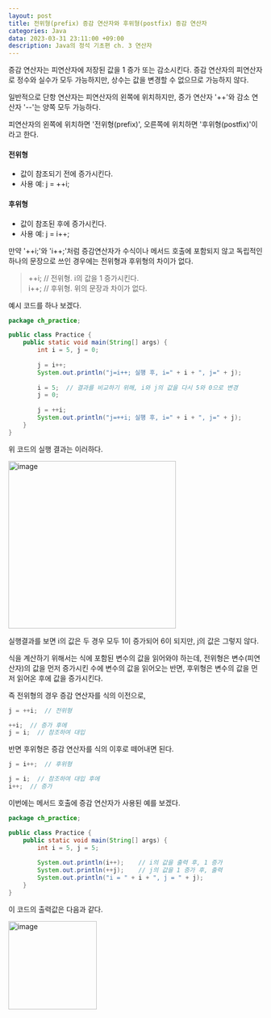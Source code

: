 ```yaml
---
layout: post
title: 전위형(prefix) 증감 연산자와 후위형(postfix) 증감 연산자
categories: Java
data: 2023-03-31 23:11:00 +09:00
description: Java의 정석 기초편 ch. 3 연산자
---
```

증감 연산자는 피연산자에 저장된 값을 1 증가 또는 감소시킨다. 증감 연산자의 피연산자로 정수와 실수가 모두 가능하지만, 상수는 값을 변경할 수 없으므로 가능하지 않다.

일반적으로 단항 연산자는 피연산자의 왼쪽에 위치하지만, 증가 연산자 '++'와 감소 연산자 '--'는 양쪽 모두 가능하다.

피연산자의 왼쪽에 위치하면 '전위형(prefix)', 오른쪽에 위치하면 '후위형(postfix)'이라고 한다.


#### 전위형
* 값이 참조되기 전에 증가시킨다.
* 사용 예: j = ++i;


#### 후위형
* 값이 참조된 후에 증가시킨다.
* 사용 예: j = i++;


만약 '++i;'와 'i++;'처럼 증감연산자가 수식이나 메서드 호출에 포함되지 않고 독립적인 하나의 문장으로 쓰인 경우에는 전위형과 후위형의 차이가 없다.

> ++i;  // 전위형. i의 값을 1 증가시킨다.\
> i++;  // 후위형. 위의 문장과 차이가 없다.


예시 코드를 하나 보겠다.

```java
package ch_practice;

public class Practice {
	public static void main(String[] args) {		
		int i = 5, j = 0;
		
		j = i++;
		System.out.println("j=i++; 실행 후, i=" + i + ", j=" + j);
		
		i = 5;	// 결과를 비교하기 위해, i와 j의 값을 다시 5와 0으로 변경 
		j = 0;
		
		j = ++i;
		System.out.println("j=++i; 실행 후, i=" + i + ", j=" + j);
	}
}
```

위 코드의 실행 결과는 이러하다.


<img width="332" alt="image" src="https://user-images.githubusercontent.com/88493727/229147305-ffb488a2-9295-41c7-9f3c-aecead2ab00d.png">


실행결과를 보면 i의 값은 두 경우 모두 1이 증가되어 6이 되지만, j의 값은 그렇지 않다.

식을 계산하기 위해서는 식에 포함된 변수의 값을 읽어와야 하는데, 전위형은 변수(피연산자)의 값을 먼저 증가시킨 수에 변수의 값을 읽어오는 반면, 후위형은 변수의 값을 먼저 읽어온 후에 값을 증가시킨다.

즉 전위형의 경우 증감 연산자를 식의 이전으로,

```java
j = ++i;  // 전위형

++i;  // 증가 후에
j = i;  // 참조하여 대입
```

반면 후위형은 증감 연산자를 식의 이후로 떼어내면 된다.

```java
j = i++;  // 후위형

j = i;  // 참조하여 대입 후에
i++;  // 증가
```


이번에는 메서드 호출에 증감 연산자가 사용된 예를 보겠다.

```java
package ch_practice;

public class Practice {
	public static void main(String[] args) {		
		int i = 5, j = 5;
		
		System.out.println(i++);	// i의 값을 출력 후, 1 증가 
		System.out.println(++j);	// j의 값을 1 증가 후, 출력 
		System.out.println("i = " + i + ", j = " + j);
	}
}
```

이 코드의 출력값은 다음과 같다.

<img width="175" alt="image" src="https://user-images.githubusercontent.com/88493727/229149784-031ebb7a-7027-4e68-86be-27831e0f2a79.png">
